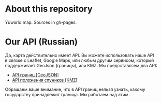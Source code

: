# About this repository
Yuworld map. Sources in gh-pages. 

# Our API (Russian)
Да, карта действительно имеет API. Вы можете использовать наше API в связке с Leaflet, Google Maps, или любым другим сервисом, который поддерживает GeoJson (границы), или KMZ.
Мы предоставляем два API:
* [API границ [GeoJSON]](http://xn--80aa2azak.xn--h1ahn7c.xn--p1ai/borders.json)
* [API положения спуников [KMZ]](http://xn--80aa2azak.xn--h1ahn7c.xn--p1ai/space.kmz)

Обращаем ваше внимание, что в API границ нельзя узнать, какому государству принадлежит граница. Мы работаем над этим.
